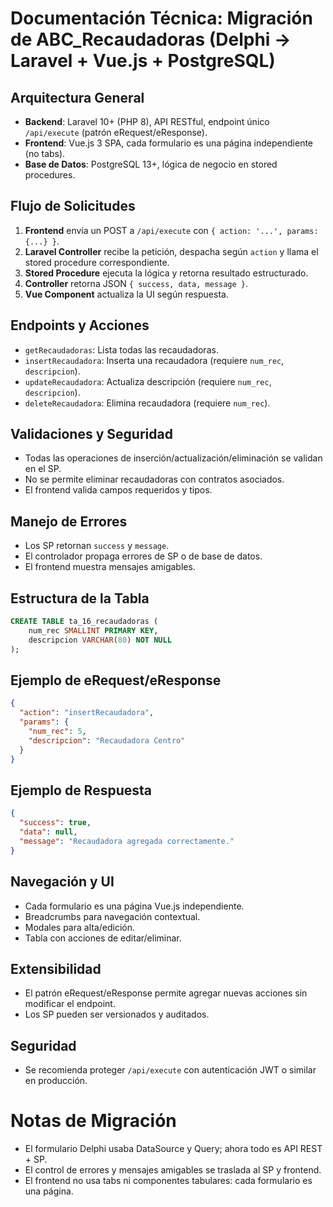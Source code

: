 # Documentación Técnica: Migración de ABC_Recaudadoras (Delphi → Laravel + Vue.js + PostgreSQL)

## Arquitectura General
- **Backend**: Laravel 10+ (PHP 8), API RESTful, endpoint único `/api/execute` (patrón eRequest/eResponse).
- **Frontend**: Vue.js 3 SPA, cada formulario es una página independiente (no tabs).
- **Base de Datos**: PostgreSQL 13+, lógica de negocio en stored procedures.

## Flujo de Solicitudes
1. **Frontend** envía un POST a `/api/execute` con `{ action: '...', params: {...} }`.
2. **Laravel Controller** recibe la petición, despacha según `action` y llama el stored procedure correspondiente.
3. **Stored Procedure** ejecuta la lógica y retorna resultado estructurado.
4. **Controller** retorna JSON `{ success, data, message }`.
5. **Vue Component** actualiza la UI según respuesta.

## Endpoints y Acciones
- `getRecaudadoras`: Lista todas las recaudadoras.
- `insertRecaudadora`: Inserta una recaudadora (requiere `num_rec`, `descripcion`).
- `updateRecaudadora`: Actualiza descripción (requiere `num_rec`, `descripcion`).
- `deleteRecaudadora`: Elimina recaudadora (requiere `num_rec`).

## Validaciones y Seguridad
- Todas las operaciones de inserción/actualización/eliminación se validan en el SP.
- No se permite eliminar recaudadoras con contratos asociados.
- El frontend valida campos requeridos y tipos.

## Manejo de Errores
- Los SP retornan `success` y `message`.
- El controlador propaga errores de SP o de base de datos.
- El frontend muestra mensajes amigables.

## Estructura de la Tabla
```sql
CREATE TABLE ta_16_recaudadoras (
    num_rec SMALLINT PRIMARY KEY,
    descripcion VARCHAR(80) NOT NULL
);
```

## Ejemplo de eRequest/eResponse
```json
{
  "action": "insertRecaudadora",
  "params": {
    "num_rec": 5,
    "descripcion": "Recaudadora Centro"
  }
}
```

## Ejemplo de Respuesta
```json
{
  "success": true,
  "data": null,
  "message": "Recaudadora agregada correctamente."
}
```

## Navegación y UI
- Cada formulario es una página Vue.js independiente.
- Breadcrumbs para navegación contextual.
- Modales para alta/edición.
- Tabla con acciones de editar/eliminar.

## Extensibilidad
- El patrón eRequest/eResponse permite agregar nuevas acciones sin modificar el endpoint.
- Los SP pueden ser versionados y auditados.

## Seguridad
- Se recomienda proteger `/api/execute` con autenticación JWT o similar en producción.

# Notas de Migración
- El formulario Delphi usaba DataSource y Query; ahora todo es API REST + SP.
- El control de errores y mensajes amigables se traslada al SP y frontend.
- El frontend no usa tabs ni componentes tabulares: cada formulario es una página.
